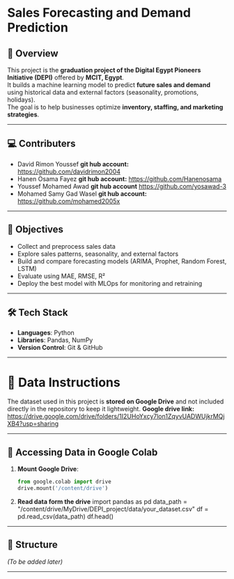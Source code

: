 # Sales Forecasting and Demand Prediction

## 📌 Overview
This project is the **graduation project of the Digital Egypt Pioneers Initiative (DEPI)** offered by **MCIT, Egypt**.  
It builds a machine learning model to predict **future sales and demand** using historical data and external factors (seasonality, promotions, holidays).  
The goal is to help businesses optimize **inventory, staffing, and marketing strategies**.

---

## 💻 Contributers
- David Rimon Youssef  **git hub account:** https://github.com/davidrimon2004
- Hanen Osama Fayez   **git hub account:** https://github.com/Hanenosama
- Youssef Mohamed Awad **git hub account** https://github.com/yosawad-3
- Mohamed Samy Gad Wasel **git hub account:** https://github.com/mohamed2005x
---

## 🎯 Objectives
- Collect and preprocess sales data  
- Explore sales patterns, seasonality, and external factors  
- Build and compare forecasting models (ARIMA, Prophet, Random Forest, LSTM)  
- Evaluate using MAE, RMSE, R²  
- Deploy the best model with MLOps for monitoring and retraining  

---

## 🛠️ Tech Stack
- **Languages**: Python  
- **Libraries**: Pandas, NumPy   
- **Version Control**: Git & GitHub  

---

# 📂 Data Instructions

The dataset used in this project is **stored on Google Drive** and not included directly in the repository to keep it lightweight.
**Google drive link:** https://drive.google.com/drive/folders/1I2UHoYxcy7lon1ZqyvUADWUjkrMQjXB4?usp=sharing

---

## 🔗 Accessing Data in Google Colab

1. **Mount Google Drive**:
   ```python
   from google.colab import drive
   drive.mount('/content/drive')
2. **Read data form the drive**
import pandas as pd
data_path = "/content/drive/MyDrive/DEPI_project/data/your_dataset.csv"
df = pd.read_csv(data_path)
df.head()

---

## 📂 Structure
*(To be added later)*

---
